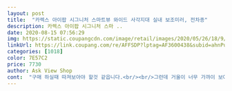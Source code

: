 ```yaml
---
layout: post 
title:  "카렉스 아이팝 시그니처 스마트뷰 와이드 사각지대 실내 보조미러, 전차종" 
description: 카렉스 아이팝 시그니처 스마 ..
date: 2020-08-15 07:56:29 
img: https://static.coupangcdn.com/image/retail/images/2020/05/26/18/9/77499424-5afd-47e3-8936-59f271f814b1.jpg 
linkUrl: https://link.coupang.com/re/AFFSDP?lptag=AF3600438&subid=ahnPublicAsk&pageKey=271785358&itemId=854866422&vendorItemId=70764077534&traceid=V0-113-927a1a22e81743cc 
categories: [1018] 
color: 7E57C2 
price: 7730 
author: Ask View Shop 
cont:  "구매 하실때 따져보아야 할것 같읍니다.<br/><br/>그런데 거울이 너무 가까이 보여서 다서 아쉽네요.<br/> 사이드미러에 붙이는 동그란 타입들은 좀 멀리 보여서 나름 차량 전체가 보였는데 이건 옆차선 차량이 크게 보여서 약간 불편하겐 힙니다.<br/><br/>내가 찾던 딱 그 상품이네요.<br/><br/>빠른배송 감사합니다.<br/><br/>이런 방식으로 되어 있는 대부분 제품이 A필러에 묶거나 거는 방식이라서 보기에도 별로 안좋았습니다.<br/> 하지만 이 제품은 필러 고무 안에 고정 하기 때문에 거울만 딱 보여서 좋습니다.<br/><br/>재질은 스테인리스같고 끝에 굴곡져서 어지럽게 보이긴하네요 사각지대커버는 잘돼서 좋네요 배송도 지방이라 3일은 걸릴것같았는데 하루만에 와서 좋았어요 두개사서 보조석도  달았는데 사각지대 잘 보입니다<br/>표면이 굴곡이 없어 보이는 시야 면적이 적어 별효과가 없어 보입니다.<br/><br/>하지만 최근 사용한 보조미러중 최고 입니다.<br/><br/>" 
---
```


